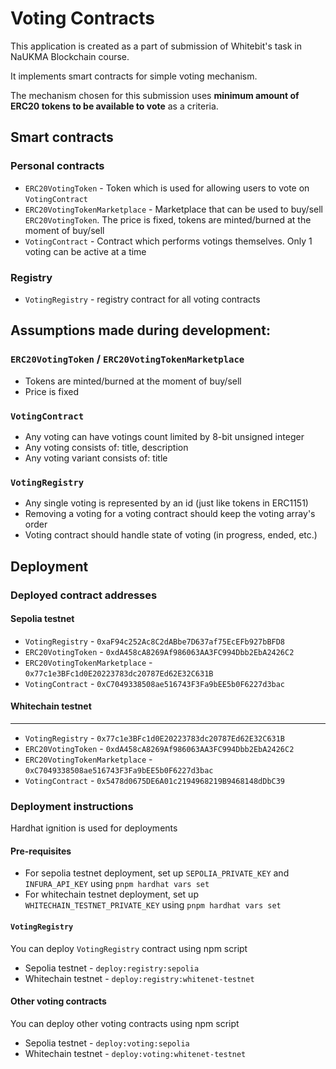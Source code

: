 # Voting Contracts

This application is created as a part of submission of Whitebit's task in NaUKMA Blockchain course.

It implements smart contracts for simple voting mechanism.

The mechanism chosen for this submission uses **minimum amount of ERC20 tokens to be available to vote** as a criteria.

## Smart contracts

### Personal contracts 

- `ERC20VotingToken` - Token which is used for allowing users to vote on `VotingContract`
- `ERC20VotingTokenMarketplace` - Marketplace that can be used to buy/sell `ERC20VotingToken`. The price is fixed, tokens are minted/burned at the moment of buy/sell
- `VotingContract` - Contract which performs votings themselves. Only 1 voting can be active at a time

### Registry

- `VotingRegistry` - registry contract for all voting contracts

## Assumptions made during development:

### `ERC20VotingToken` / `ERC20VotingTokenMarketplace`

- Tokens are minted/burned at the moment of buy/sell
- Price is fixed

### `VotingContract`

- Any voting can have votings count limited by 8-bit unsigned integer
- Any voting consists of: title, description
- Any voting variant consists of: title

### `VotingRegistry`

- Any single voting is represented by an id (just like tokens in ERC1151)
- Removing a voting for a voting contract should keep the voting array's order
- Voting contract should handle state of voting (in progress, ended, etc.)

## Deployment

### Deployed contract addresses

#### Sepolia testnet

- `VotingRegistry` - `0xaF94c252Ac8C2dABbe7D637af75EcEFb927bBFD8`
- `ERC20VotingToken` - `0xdA458cA8269Af986063AA3FC994Dbb2EbA2426C2`
- `ERC20VotingTokenMarketplace` - `0x77c1e3BFc1d0E20223783dc20787Ed62E32C631B`
- `VotingContract` - `0xC7049338508ae516743F3Fa9bEE5b0F6227d3bac`


#### Whitechain testnet
****
- `VotingRegistry` - `0x77c1e3BFc1d0E20223783dc20787Ed62E32C631B`
- `ERC20VotingToken` - `0xdA458cA8269Af986063AA3FC994Dbb2EbA2426C2`
- `ERC20VotingTokenMarketplace` - `0xC7049338508ae516743F3Fa9bEE5b0F6227d3bac`
- `VotingContract` - `0x5478d0675DE6A01c2194968219B9468148dDbC39`

### Deployment instructions

Hardhat ignition is used for deployments

#### Pre-requisites

- For sepolia testnet deployment, set up `SEPOLIA_PRIVATE_KEY` and `INFURA_API_KEY` using `pnpm hardhat vars set`
- For whitechain testnet deployment, set up `WHITECHAIN_TESTNET_PRIVATE_KEY` using `pnpm hardhat vars set`

#### `VotingRegistry`

You can deploy `VotingRegistry` contract using npm script

- Sepolia testnet - `deploy:registry:sepolia`
- Whitechain testnet - `deploy:registry:whitenet-testnet`

#### Other voting contracts

You can deploy other voting contracts using npm script

- Sepolia testnet - `deploy:voting:sepolia`
- Whitechain testnet - `deploy:voting:whitenet-testnet`